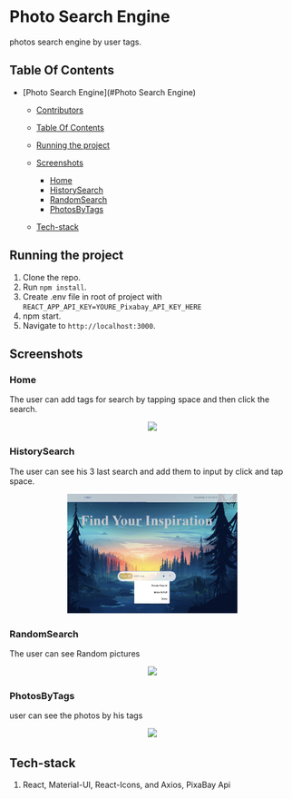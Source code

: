 # Photo Search Engine

photos search engine by user tags.

## Table Of Contents
- [Photo Search Engine](#Photo Search Engine)
  - [Contributors](#contributors)
  - [Table Of Contents](#table-of-contents)
  - [Running the project](#running-the-project)
  - [Screenshots](#screenshots)
    - [Home](#home)
    - [HistorySearch](#HistorySearch)
    - [RandomSearch](#RandomSearch)
    - [PhotosByTags](#PhotosByTags)

  - [Tech-stack](#tech-stack)

## Running the project
1. Clone the repo.
2. Run `npm install`.
3. Create .env file in root of project with  `REACT_APP_API_KEY=YOURE_Pixabay_API_KEY_HERE`
4. npm start.
5. Navigate to `http://localhost:3000`.

## Screenshots

### Home
The user can add tags for search by tapping space and then click the search.
<p align="center"><img src="assets/Home.PNG" width="300" /></p>

### HistorySearch
The user can see his 3 last search and add them to input by click and tap space.
<p align="center"><img src="assets/HistoryInput.PNG" width="300" /></p>

### RandomSearch
The user can see Random pictures
<p align="center"><img src="assets/Random.PNG" width="300" /></p>

### PhotosByTags
user can see the photos by his tags
<p align="center"><img src="assets/NormalSearch.PNG" width="300" /></p>



## Tech-stack
1. React, Material-UI, React-Icons, and Axios, PixaBay Api

